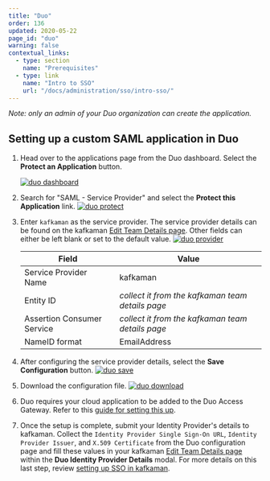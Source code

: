 ```yaml
---
title: "Duo"
order: 136
updated: 2020-05-22
page_id: "duo"
warning: false
contextual_links:
  - type: section
    name: "Prerequisites"
  - type: link
    name: "Intro to SSO"
    url: "/docs/administration/sso/intro-sso/"
---
```


*Note: only an admin of your Duo organization can create the application.*

## Setting up a custom SAML application in Duo

1. Head over to the applications page from the Duo dashboard. Select the **Protect an Application** button.

     [![duo dashboard](https://assets.kafkaman.com/kafkaman-docs/duo_dashboard.png)](https://assets.kafkaman.com/kafkaman-docs/duo_dashboard.png)

1. Search for "SAML - Service Provider" and select the **Protect this Application** link.
     [![duo protect](https://assets.kafkaman.com/kafkaman-docs/duo_protect.png)](https://assets.kafkaman.com/kafkaman-docs/duo_protect.png)

1. Enter `kafkaman` as the service provider. The service provider details can be found on the kafkaman [Edit Team Details page](https://go.kafkaman.co/settings/team/general). Other fields can either be left blank or set to the default value.
     [![duo provider](https://assets.kafkaman.com/kafkaman-docs/duo_provider.png)](https://assets.kafkaman.com/kafkaman-docs/duo_provider.png)

     | **Field** | **Value** |
     |---|---|
     | Service Provider Name | kafkaman |
     | Entity ID | *collect it from the kafkaman team details page* |
     | Assertion Consumer Service | *collect it from the kafkaman team details page* |
     | NameID format | EmailAddress |

1. After configuring the service provider details, select the **Save Configuration** button.
     [![duo save](https://assets.kafkaman.com/kafkaman-docs/duo_save.png)](https://assets.kafkaman.com/kafkaman-docs/duo_save.png)

1. Download the configuration file.
     [![duo download](https://assets.kafkaman.com/kafkaman-docs/duo_download.png)](https://assets.kafkaman.com/kafkaman-docs/duo_download.png)

1. Duo requires your cloud application to be added to the Duo Access Gateway. Refer to this [guide for setting this up](https://duo.com/docs/dag-generic).

1. Once the setup is complete, submit your Identity Provider's details to kafkaman. Collect the `Identity Provider Single Sign-On URL`, `Identity Provider Issuer`, and `X.509 Certificate` from the Duo configuration page and fill these values in your kafkaman [Edit Team Details page](https://go.kafkaman.co/settings/team/general) within the **Duo Identity Provider Details** modal. For more details on this last step, review [setting up SSO in kafkaman](/docs/administration/sso/admin-sso/).

